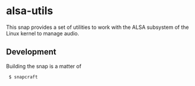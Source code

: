 # alsa-utils

This snap provides a set of utilities to work with the ALSA subsystem
of the Linux kernel to manage audio.

## Development

Building the snap is a matter of

```
 $ snapcraft
```
